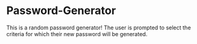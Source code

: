 # Password-Generator

This is a random password generator! 
The user is prompted to select the criteria for which their new password will be generated.
